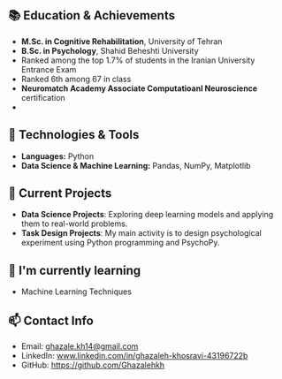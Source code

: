  ## 📚 Education & Achievements
 - **M.Sc. in Cognitive Rehabilitation**, University of Tehran
 - **B.Sc. in Psychology**, Shahid Beheshti University
 -  Ranked among the top 1.7% of students in the Iranian University Entrance Exam
 -  Ranked 6th among 67 in class
 - **Neuromatch Academy Associate Computatioanl Neuroscience** certification
 - 
## 🔧 Technologies & Tools
 - **Languages:** Python
  - **Data Science & Machine Learning:** Pandas, NumPy, Matplotlib

 ## 🚀 Current Projects
 - **Data Science Projects**: Exploring deep learning models and applying them to real-world problems.
 - **Task Design Projects**: My main activity is to design psychological experiment using Python programming and PsychoPy.
     
 ## 🌱 I'm currently learning
  - Machine Learning Techniques
 
 ## 📫 Contact Info
 - Email: ghazale.kh14@gmail.com
 - LinkedIn: www.linkedin.com/in/ghazaleh-khosravi-43196722b
 - GitHub: https://github.com/Ghazalehkh
